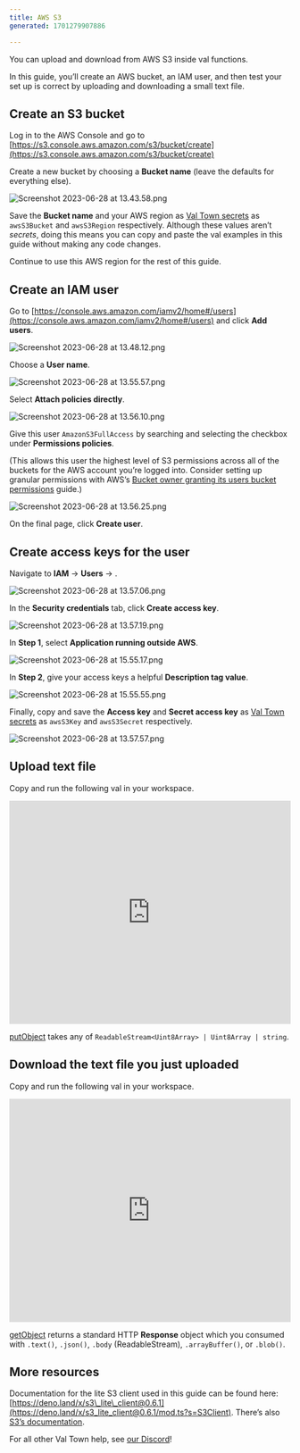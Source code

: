 ```yaml
---
title: AWS S3
generated: 1701279907886

---
```


You can upload and download from AWS S3 inside val functions.

In this guide, you’ll create an AWS bucket, an IAM user, and then test your set
up is correct by uploading and downloading a small text file.

## Create an S3 bucket

Log in to the AWS Console and go to
[https://s3.console.aws.amazon.com/s3/bucket/create](https://s3.console.aws.amazon.com/s3/bucket/create)

Create a new bucket by choosing a **Bucket name** (leave the defaults for
everything else).

![Screenshot 2023-06-28 at 13.43.58.png](./upload-and-download-from-aws-s3/screenshot_2023-06-28_at_134358.png)

Save the **Bucket name** and your AWS region as
[Val Town secrets](https://www.val.town/settings/secrets) as `awsS3Bucket` and
`awsS3Region` respectively. Although these values aren’t _secrets_, doing this
means you can copy and paste the val examples in this guide without making any
code changes.

Continue to use this AWS region for the rest of this guide.

## Create an IAM user

Go to
[https://console.aws.amazon.com/iamv2/home#/users](https://console.aws.amazon.com/iamv2/home#/users)
and click **Add users**.

![Screenshot 2023-06-28 at 13.48.12.png](./upload-and-download-from-aws-s3/screenshot_2023-06-28_at_134812.png)

Choose a **User name**.

![Screenshot 2023-06-28 at 13.55.57.png](./upload-and-download-from-aws-s3/screenshot_2023-06-28_at_135557.png)

Select **Attach policies directly**.

![Screenshot 2023-06-28 at 13.56.10.png](./upload-and-download-from-aws-s3/screenshot_2023-06-28_at_135610.png)

Give this user `AmazonS3FullAccess` by searching and selecting the checkbox
under **Permissions policies**.

(This allows this user the highest level of S3 permissions across all of the
buckets for the AWS account you’re logged into. Consider setting up granular
permissions with AWS’s
[Bucket owner granting its users bucket permissions](https://docs.aws.amazon.com/AmazonS3/latest/userguide/example-walkthroughs-managing-access-example1.html)
guide.)

![Screenshot 2023-06-28 at 13.56.25.png](./upload-and-download-from-aws-s3/screenshot_2023-06-28_at_135625.png)

On the final page, click **Create user**.

## Create access keys for the user

Navigate to **IAM** → **Users** → **<the user you created>**.

![Screenshot 2023-06-28 at 13.57.06.png](./upload-and-download-from-aws-s3/screenshot_2023-06-28_at_135706.png)

In the **Security credentials** tab, click **Create access key**.

![Screenshot 2023-06-28 at 13.57.19.png](./upload-and-download-from-aws-s3/screenshot_2023-06-28_at_135719.png)

In **Step 1**, select **Application running outside AWS**.

![Screenshot 2023-06-28 at 15.55.17.png](./upload-and-download-from-aws-s3/screenshot_2023-06-28_at_155517.png)

In **Step 2**, give your access keys a helpful **Description tag value**.

![Screenshot 2023-06-28 at 15.55.55.png](./upload-and-download-from-aws-s3/screenshot_2023-06-28_at_155555.png)

Finally, copy and save the **Access key** and **Secret access key** as
[Val Town secrets](https://www.val.town/settings/secrets) as `awsS3Key` and
`awsS3Secret` respectively.

![Screenshot 2023-06-28 at 13.57.57.png](./upload-and-download-from-aws-s3/screenshot_2023-06-28_at_135757.png)

## Upload text file

Copy and run the following val in your workspace.

<div class="not-content">
  <iframe src="https://www.val.town/embed/vtdocs.uploadTextToS3" width="100%" frameborder="no" style="height: 400px;">
    &#x20;
  </iframe>
</div>

[putObject](https://deno.land/x/s3_lite_client@0.6.1/mod.ts?s=S3Client&p=prototype.putObject)
takes any of `ReadableStream<Uint8Array> | Uint8Array | string`.

## Download the text file you just uploaded

Copy and run the following val in your workspace.

<div class="not-content">
  <iframe src="https://www.val.town/embed/vtdocs.downloadTextFromS3" width="100%" frameborder="no" style="height: 400px;">
    &#x20;
  </iframe>
</div>

[getObject](https://deno.land/x/s3_lite_client@0.6.1/mod.ts?s=S3Client&p=prototype.getObject)
returns a standard HTTP **Response** object which you consumed with
`.text()`, `.json()`, `.body` (ReadableStream), `.arrayBuffer()`, or `.blob()`.

## More resources

Documentation for the lite S3 client used in this guide can be found here:
[https://deno.land/x/s3\_lite\_client@0.6.1](https://deno.land/x/s3_lite_client@0.6.1/mod.ts?s=S3Client).
There’s also
[S3’s documentation](https://docs.aws.amazon.com/s3/index.html?nc2=h_ql_doc_s3).

For all other Val Town help, see [our Discord](https://discord.gg/dHv45uN5RY)!
